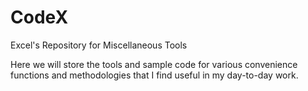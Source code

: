 # CodeX
Excel's Repository for Miscellaneous Tools

Here we will store the tools and sample code for various convenience functions and methodologies that I find useful in my day-to-day work. 
